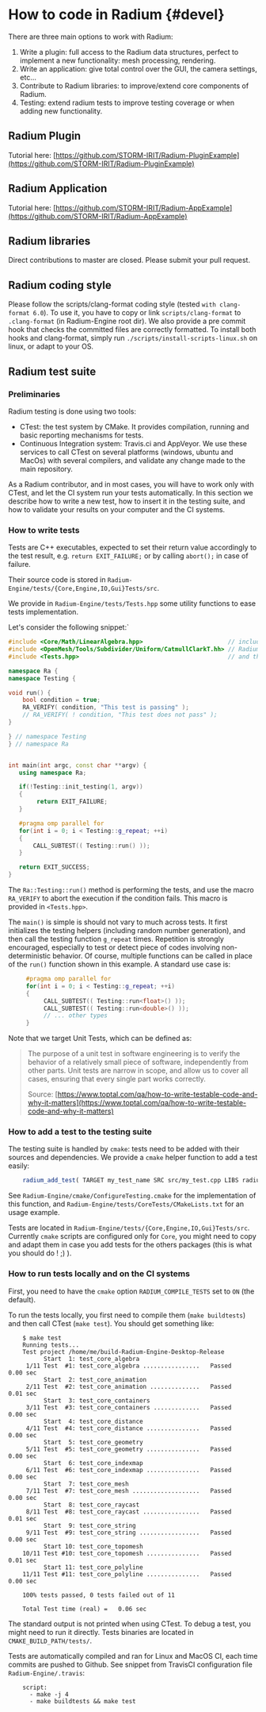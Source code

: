 # How to code in Radium {#devel}

There are three main options to work with Radium:
1. Write a plugin: full access to the Radium data structures, perfect to implement a new functionality: mesh processing, rendering.
2. Write an application: give total control over the GUI, the camera settings, etc...
3. Contribute to Radium libraries: to improve/extend core components of Radium.
4. Testing: extend radium tests to improve testing coverage or when adding new functionality.

## Radium Plugin
Tutorial here: [https://github.com/STORM-IRIT/Radium-PluginExample](https://github.com/STORM-IRIT/Radium-PluginExample)

## Radium Application
Tutorial here: [https://github.com/STORM-IRIT/Radium-AppExample](https://github.com/STORM-IRIT/Radium-AppExample)

## Radium libraries
Direct contributions to master are closed.
Please submit your pull request.

## Radium coding style
Please follow the scripts/clang-format coding style (tested `with clang-format 6.0`).
To use it, you have to copy or link `scripts/clang-format` to `.clang-format` (in Radium-Engine root dir).
We also provide a pre commit hook that checks the committed files are correctly formatted.
To install both hooks and clang-format, simply run `./scripts/install-scripts-linux.sh` on linux, or adapt to your OS.

## Radium test suite
### Preliminaries
Radium testing is done using two tools:
-   CTest: the test system by CMake. It provides compilation, running and basic reporting mechanisms for tests.
-   Continuous Integration system: Travis.ci and AppVeyor. We use these services to call CTest on several platforms (windows, ubuntu and MacOs) with several compilers, and validate any change made to the main repository.

As a Radium contributor, and in most cases, you will have to work only with CTest, and let the CI system run your tests automatically.
In this section we describe how to write a new test, how to insert it in the testing suite, and how to validate your results on your computer and the CI systems.

### How to write tests
Tests are C++ executables, expected to set their return value accordingly to the test result, e.g. `return EXIT_FAILURE;` or by calling `abort();` in case of failure.

Their source code is stored in `Radium-Engine/tests/{Core,Engine,IO,Gui}Tests/src`.

We provide in `Radium-Engine/tests/Tests.hpp` some utility functions to ease tests implementation.

Let's consider the following snippet:`

```c++
#include <Core/Math/LinearAlgebra.hpp>                        // include path contains Radium sources,
#include <OpenMesh/Tools/Subdivider/Uniform/CatmullClarkT.hh> // Radium's dependencies
#include <Tests.hpp>                                          // and the testing tools 

namespace Ra {
namespace Testing {

void run() {
    bool condition = true;
    RA_VERIFY( condition, "This test is passing" );
    // RA_VERIFY( ! condition, "This test does not pass" );
}

} // namespace Testing
} // namespace Ra


int main(int argc, const char **argv) {
   using namespace Ra;

   if(!Testing::init_testing(1, argv))
   {     
        return EXIT_FAILURE;
   }

   #pragma omp parallel for
   for(int i = 0; i < Testing::g_repeat; ++i)
   {
       CALL_SUBTEST(( Testing::run() ));
   }

   return EXIT_SUCCESS;
}
```

The `Ra::Testing::run()` method is performing the tests, and use the macro `RA_VERIFY` to abort the execution if the condition fails. This macro is provided in `<Tests.hpp>`.

The `main()` is simple is should not vary to much across tests.
It first initializes the testing helpers (including random number generation), and then call the testing function `g_repeat` times.
Repetition is strongly encouraged, especially to test or detect piece of codes involving non-deterministic behavior.
Of course, multiple functions can be called in place of the `run()` function shown in this example. A standard use case is:

```c++
     #pragma omp parallel for
     for(int i = 0; i < Testing::g_repeat; ++i)
     {
          CALL_SUBTEST(( Testing::run<float>() ));
          CALL_SUBTEST(( Testing::run<double>() ));
          // ... other types
     }
```

Note that we target Unit Tests, which can be defined as:
> The purpose of a unit test in software engineering is to verify the behavior of a relatively small piece of software, 
> independently from other parts. Unit tests are narrow in scope, and allow us to cover all cases, ensuring that every 
> single part works correctly.
>
> Source: [https://www.toptal.com/qa/how-to-write-testable-code-and-why-it-matters](https://www.toptal.com/qa/how-to-write-testable-code-and-why-it-matters)

### How to add a test to the testing suite
The testing suite is handled by `cmake`: tests need to be added with their sources and dependencies.
We provide a `cmake` helper function to add a test easily:

```cmake
    radium_add_test( TARGET my_test_name SRC src/my_test.cpp LIBS radiumCore radiumEngine )
```

See `Radium-Engine/cmake/ConfigureTesting.cmake` for the implementation of this function, and `Radium-Engine/tests/CoreTests/CMakeLists.txt` for an usage example.

Tests are located in `Radium-Engine/tests/{Core,Engine,IO,Gui}Tests/src`. Currently `cmake` scripts are configured only for `Core`, you might need to copy and adapt them in case you add tests for the others packages (this is what you should do ! ;) ).

### How to run tests locally and on the CI systems
First, you need to have the `cmake` option `RADIUM_COMPILE_TESTS` set to `ON` (the default).

To run the tests locally, you first need to compile them (`make buildtests`) and then call CTest (`make test`). You should get something like:
```text
    $ make test
    Running tests...
    Test project /home/me/build-Radium-Engine-Desktop-Release
          Start  1: test_core_algebra
     1/11 Test  #1: test_core_algebra ................   Passed    0.00 sec
          Start  2: test_core_animation
     2/11 Test  #2: test_core_animation ..............   Passed    0.01 sec
          Start  3: test_core_containers
     3/11 Test  #3: test_core_containers .............   Passed    0.00 sec
          Start  4: test_core_distance
     4/11 Test  #4: test_core_distance ...............   Passed    0.00 sec
          Start  5: test_core_geometry
     5/11 Test  #5: test_core_geometry ...............   Passed    0.00 sec
          Start  6: test_core_indexmap
     6/11 Test  #6: test_core_indexmap ...............   Passed    0.00 sec
          Start  7: test_core_mesh
     7/11 Test  #7: test_core_mesh ...................   Passed    0.00 sec
          Start  8: test_core_raycast
     8/11 Test  #8: test_core_raycast ................   Passed    0.01 sec
          Start  9: test_core_string
     9/11 Test  #9: test_core_string .................   Passed    0.00 sec
          Start 10: test_core_topomesh
    10/11 Test #10: test_core_topomesh ...............   Passed    0.01 sec
          Start 11: test_core_polyline
    11/11 Test #11: test_core_polyline ...............   Passed    0.00 sec

    100% tests passed, 0 tests failed out of 11

    Total Test time (real) =   0.06 sec
```

The standard output is not printed when using CTest. 
To debug a test, you might need to run it directly. Tests binaries are located in `CMAKE_BUILD_PATH/tests/`.

Tests are automatically compiled and ran for Linux and MacOS CI, each time commits are pushed to Github. See snippet from TravisCI configuration file `Radium-Engine/.travis`:
```text
    script:
      - make -j 4
      - make buildtests && make test
```
